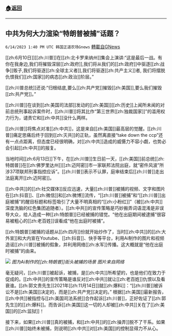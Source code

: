 ###  [:house:返回](README.md)
---


## 中共为何大力渲染“特朗普被捕”话题？
`6/14/2023 1:40 PM UTC 韩国正道农场Gnews` [轉載自GNews](https://gnews.org/articles/1382856)

[[zh:6月10日]][[zh:川普]]在[[zh:北卡罗来纳州]]集会上演讲:“这是最后一战。有你在我身边,我们将摧毁深层[[zh:政府]],我们将从我们的[[zh:政府]]中驱逐[[zh:战争]]贩子,我们将驱逐[[zh:全球主义者]],我们将驱逐[[zh:共产主义]]者, 我们将摆脱仇恨我们[[zh:国家]]的病态[[zh:政治]]阶层。”

[[zh:川普总统]]还说:“归根结底,要么[[zh:共产党]]摧毁[[zh:美国]],要么我们摧毁[[zh:共产党]]。”

[[zh:川普]]在谈到[[zh:美国司法部]]发动的[[zh:美国]][[zh:历史]]上闻所未闻的对前总统刑事起诉案件时，[[zh:川普]]将其比作“第三世界[[zh:独裁国家]]”的滥用权力行为，谴责它和[[zh:中共]]没什么两样。

[[zh:川普]]将焦点对准[[zh:中共]]，这是来自[[zh:美国]]最高层的觉醒。[[zh:川普]]痛定思痛后终于回到[[zh:灭共]]的正轨，虽然离直接“take down the ccp”还有一点点距离，但态度已经很明确，对[[zh:中共]]造成的威慑力不容小觑，也势必会引起[[zh:中共]]的报复。

当地时间[[zh:6月13日]]下午，在[[zh:川普]]生日前一天，[[zh:美国]]前总统[[zh:特朗普]]在[[zh:佛罗里达州]][[zh:迈阿密]]市一家联邦法院出庭，就“密件风波”所涉37项联邦刑事指控应诉”。[[zh:川普]]表示不认罪，庭审结束后[[zh:川普]]走出法庭离开[[zh:迈阿密]]。

[[zh:中共]]的[[zh:社交媒体]]反应迅速，大量[[zh:川普]]被捕的视频、文字和图片在[[zh:抖音]]、[[zh:微信]]和[[zh:微博]]流传，“[[zh:川普]]被捕”和“[[zh:川普]]出庭被捕”的醒目标题和标签吸引了大量不明真相的“[[zh:小粉红]]”（被[[zh:中共]]深度洗脑的红色集团追随者）。[[zh:中共]]的宣传策略是巧妙搬弄词语混淆是非误导大众，给人造成一种[[zh:特朗普]]已经被捕的错觉。“他在出庭期间被逮捕”很容易被粗心的[[zh:老百姓]]误看成“他在出庭时被捕”。

[[zh:特朗普]]被捕的话题从[[zh:四月]]份就开始炒作了，当时[[zh:中共]]的[[zh:大外宣]]和大内宣在Youtube、[[zh:抖音]]、快手等平台，利用Ai制作的图片和视频造谣[[zh:川普]]被捕的假象，并利用网络[[zh:水军]]传播。这大概就是“他在出庭时被捕”的由来。

![](https://ipfs.gnews.org/ipfs/QmZ7e9hV4YXBpy3EvMMwNMCRAKsDeTMvDTtReKkrfJ7Ng6?filename=跑.jpg)
*图为Ai制作的[[zh:特朗普]]街头被捕的场景 图片来自网络*

毫无疑问，[[zh:川普]]被起诉，被捕，是[[zh:中共]]所希望的，也是他们在致力于促成的。[[zh:中共]]的宣传策略是谁反对[[zh:中共]]就让[[zh:老百姓]]仇恨以及看衰谁。[[zh:郭文贵先生]]2021年[[zh:11月14日]]就[[zh:爆料]]：“[[zh:川普]]被诉讼不是[[zh:美国]]决定的，而是[[zh:共产党]]决定的。” 根据[[zh:美国]]最新报告，[[zh:中共]]被指控与[[zh:美国司法系统]]合作起诉[[zh:川普]]，正好佐证了[[zh:郭先生]]的[[zh:爆料]]。而告诉[[zh:美国]]这一切的人却被[[zh:中共]]关在了[[zh:美国]]的[[zh:监狱]]！

接下来，如果[[zh:川普]]真的被捕，和[[zh:中共]]的[[zh:操弄]]脱不了干系。如果[[zh:川普]]始终未被捕，则说明[[zh:中共]]对[[zh:美国]]的控制显得力不从心。
